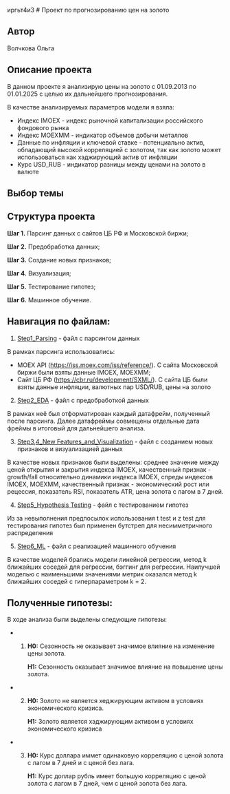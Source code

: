 иргьт4и3  # Проект по прогнозированию цен на золото

## Автор

Волчкова Ольга

## Описание проекта

В данном проекте я анализирую цены на золото с 01.09.2013 по 01.01.2025 с целью их дальнейшего прогнозирования. 

В качестве анализируемых параметров модели я взяла:
* Индекс IMOEX - индекс рыночной капитализации российского фондового рынка
* Индекс MOEXMM - индикатор объемов добычи металлов
* Данные по инфляции и ключевой ставке - потенциально актив, обладающий высокой корреляцией с золотом, так как золото может использоваться как хэджирующий актив от инфляции
* Курс USD_RUB - индикатор разницы между ценами на золото в валюте

## Выбор темы


## Структура проекта

**Шаг 1.** Парсинг данных с сайтов ЦБ РФ и Московской биржи;

**Шаг 2.** Предобработка данных;

**Шаг 3.** Создание новых признаков;

**Шаг 4.** Визуализация;

**Шаг 5.** Тестирование гипотез;

**Шаг 6.** Машинное обучение.
   
## Навигация по файлам:

1) [Step1_Parsing](https://github.com/OVolchkova/ANDAN_project/blob/main/Step1_Parsing.ipynb) - файл с парсингом данных
   
В рамках парсинга использовались:
* MOEX API (https://iss.moex.com/iss/reference/). С сайта Московской биржи были взяты данные IMOEX, MOEXMM;
* Сайт ЦБ РФ (https://cbr.ru/development/SXML/). С сайта ЦБ были взяты данные инфляции, валютных пар USD/RUB, цены на золото

2) [Step2_EDA](https://github.com/OVolchkova/ANDAN_project/blob/main/Step2_EDA.ipynb) - файл с предобработкой данных

В рамках неё был отформатирован каждый датафрейм, полученный после парсинга. Далее датафреймы совмещены отдельные дата фреймы в итоговый для дальнейшего анализа.

3) [Step3,4_New Features_and_Visualization](https://github.com/OVolchkova/ANDAN_project/blob/main/Step3%2C4_New%20Features_and_Visualization.ipynb) - файл с созданием новых признаков и визуализацией данных

В качестве новых признаков были выделены: среднее значение между ценой открытия и закрытия индекса IMOEX, качественный признак - growth/fall относительно динамики индекса IMOEX, спреды индексов IMOEX, MOEXMM, качественный признак - экономический рост или рецессия, показатель RSI, показатель ATR, цена золота с лагом в 7 дней.

4) [Step5_Hypothesis Testing](https://github.com/OVolchkova/ANDAN_project/blob/main/Step5_Hypothesis%20Testing.ipynb) - файл с тестированием гипотез

Из за невыполнения предпосылок использования t test и z test для тестирования гипотез был применен бутстреп для несимметричного распределения

5) [Step6_ML](https://github.com/OVolchkova/ANDAN_project/blob/main/Step6_ML.ipynb) - файл с реализацией машинного обучения

В качестве моделей брались модели линейной регрессии, метод k ближайших соседей для регрессии, бэггинг для регрессии. Наилучшей моделью с наименьшими значениями метрик оказался метод k ближайших соседей с гиперпараметром k = 2.

## Полученные гипотезы:

В ходе анализа были выделены следующие гипотезы: 

* 1) **H0:** Сезонность не оказывает значимое влияние на изменение цены золота.

     **H1:** Сезонность оказывает значимое влияние на повышение цены золота.

* 2) **H0:** Золото не является хеджирующим активом в условиях экономического кризиса.

     **H1:** Золото является хэджирующим активом в условиях экономического кризиса

* 3) **H0:** Курс доллара иммет одинаковую корреляцию с ценой золота с лагом в 7 дней и с ценой без лага.

     **H1:** Курс доллар рубль имеет большую корреляцию с ценой золота с лагом в 7 дней, чем с ценой золота без лага.

